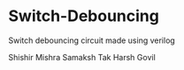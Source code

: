 # Switch-Debouncing
Switch debouncing circuit made using verilog

Shishir Mishra
Samaksh Tak
Harsh Govil
